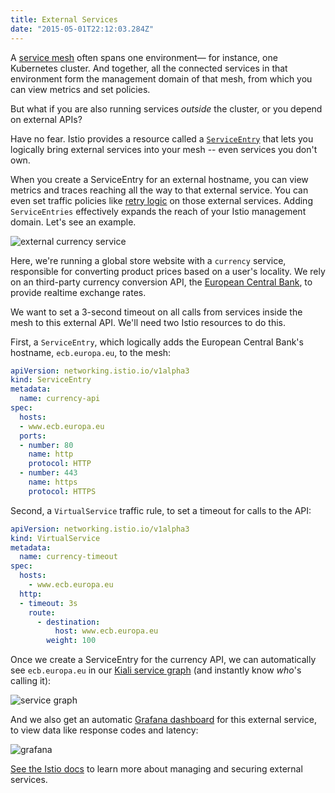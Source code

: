 ```yaml
---
title: External Services
date: "2015-05-01T22:12:03.284Z"
---
```


A [service mesh](https://istio.io/docs/concepts/what-is-istio/#what-is-a-service-mesh) often spans one environment— for instance, one Kubernetes cluster. And together, all the connected services in that environment form the management domain of that mesh, from which you can view metrics and set policies.

But what if you are also running services *outside* the cluster, or you depend on external APIs?

Have no fear. Istio provides a resource called a [`ServiceEntry`](https://istio.io/docs/concepts/traffic-management/#service-entries) that lets you logically bring external services into your mesh -- even services you don't own.

When you create a ServiceEntry for an external hostname, you can view metrics and traces reaching all the way to that external service. You can even set traffic policies like [retry logic](/retry/) on those external services. Adding `ServiceEntries` effectively expands the reach of your Istio management domain. Let's see an example.

![external currency service](/images/ext-currency.png)

Here, we're running a global store website with a `currency` service, responsible for converting product prices based on a user's locality. We rely on an third-party currency conversion API, the [European Central Bank](https://www.ecb.europa.eu/stats/policy_and_exchange_rates/euro_reference_exchange_rates/html/index.en.html), to provide realtime exchange rates.

We want to set a 3-second timeout on all calls from services inside the mesh to this external API. We'll need two Istio resources to do this.

First, a `ServiceEntry`, which logically adds the European Central Bank's hostname, `ecb.europa.eu`, to the mesh:

```YAML
apiVersion: networking.istio.io/v1alpha3
kind: ServiceEntry
metadata:
  name: currency-api
spec:
  hosts:
  - www.ecb.europa.eu
  ports:
  - number: 80
    name: http
    protocol: HTTP
  - number: 443
    name: https
    protocol: HTTPS
```

Second, a `VirtualService` traffic rule, to set a timeout for calls to the API:

```YAML
apiVersion: networking.istio.io/v1alpha3
kind: VirtualService
metadata:
  name: currency-timeout
spec:
  hosts:
    - www.ecb.europa.eu
  http:
  - timeout: 3s
    route:
      - destination:
          host: www.ecb.europa.eu
        weight: 100
```

Once we create a ServiceEntry for the currency API, we can automatically see `ecb.europa.eu` in our [Kiali service graph](https://istio.io/docs/tasks/telemetry/kiali/) (and instantly know *who*'s calling it):

![service graph](/images/ext-servicegraph.png)


And we also get an automatic [Grafana dashboard](https://istio.io/docs/tasks/telemetry/metrics/using-istio-dashboard/) for this external service, to view data like response codes and latency:

![grafana](/images/ext-grafana.png)

[See the Istio docs](https://istio.io/docs/tasks/traffic-management/egress/egress-control/#manage-traffic-to-external-services) to learn more about managing and securing external services.